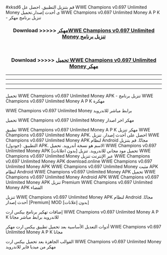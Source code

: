 #xksd6 قم بتنزيل التطبيق. احصل عل WWE Champions v0.697 Unlimited Money  ى أحدث إصدار.تحميل WWE Champions v0.697 Unlimited Money  A P K - تنزيل برنامج مهكر



<div align="center">
<h3>Download >>>>> <a href="https://ar-sites.web.app/?ar= WWE Champions v0.697 Unlimited Money ">مهكرWWE Champions v0.697 Unlimited Money  تنزيل برنامج</a></h3><br>

<h3>Download >>>>> <a href="https://ar-sites.web.app/?ar= WWE Champions v0.697 Unlimited Money ">تحميل WWE Champions v0.697 Unlimited Money  مهكر</a></h3>
</div>


----------------------------------------------------------

----------------------------------------------------------

----------------------------------------------------------

----------------------------------------------------------


تحميل WWE Champions v0.697 Unlimited Money  APK - تنزيل برنامج WWE Champions v0.697 Unlimited Money  A P K مهكرة

WWE Champions v0.697 Unlimited Money  برابط مباشر للاندرويد

تحميل WWE Champions v0.697 Unlimited Money  مهكر اخر اصدار

تطبيق WWE Champions v0.697 Unlimited Money  A P K مهكر
تنزيل WWE Champions v0.697 Unlimited Money  APK. احصل على أحدث إصدار.
تنزيل WWE Champions v0.697 Unlimited Money  APK لنظام Android مجانًا.
قم بتنزيل التطبيق. {جودول} APK. الاسم هو نسخة أندرويد.
تحميل WWE Champions v0.697 Unlimited Money  APK [بدون اعلانات]
تحميل مود مجاني للاندرويد.
تنزيل WWE Champions v0.697 Unlimited Money  عبر الإنترنت
تنزيل WWE Champions v0.697 Unlimited Money  APK
download.online WWE Champions v0.697 Unlimited Money  APK
WWE Champions v0.697 Unlimited Money  مثبت APK لنظام Android
WWE Champions v0.697 Unlimited Money  APK
تحميل WWE Champions v0.697 Unlimited Money  Android APK
WWE Champions v0.697 Unlimited Money  APK تنزيل Premium
WWE Champions v0.697 Unlimited Money  APK الفضاء

تنزيل WWE Champions v0.697 Unlimited Money  APK لنظام Android مجانًا. أحدث إصدار [Premium] MOD [بدون إعلانات]

إضافات تهكير برنامج بيكس ارت WWE Champions v0.697 Unlimited Money  A P K للاندرويد برابط مباشر مجانا

أدوات التعديل الأساسية بعد تحميل تطبيق بيكس ارت مهكر WWE Champions v0.697 Unlimited Money  A P K مجانا

القوالب الجاهزة بعد تحميل بيكس ارت WWE Champions v0.697 Unlimited Money  مهكر من ميديا فاير للاندرويد



